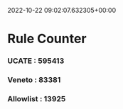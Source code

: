 2022-10-22 09:02:07.632305+00:00
# Rule Counter 
 ### UCATE : 595413

 ### Veneto : 83381

 ### Allowlist : 13925